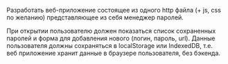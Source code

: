 Разработать веб-приложение состоящее из одного http файла (+ js, css по желанию) представляющее из себя менеджер паролей.

При открытии пользователю должен показаться список сохраненных паролей и форма для добавления нового (логин, пароль, url).
Данные пользователя должны сохраняться в localStorage или IndexedDB, т.е. веб приложение хранит данные в браузере пользователя, без бэкенда.
